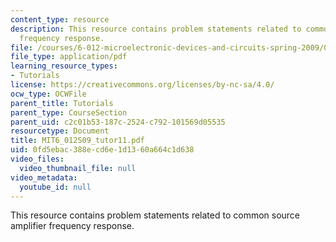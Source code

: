```yaml
---
content_type: resource
description: This resource contains problem statements related to common source amplifier
  frequency response.
file: /courses/6-012-microelectronic-devices-and-circuits-spring-2009/0fd5ebac388ecd6e1d1360a664c1d638_MIT6_012S09_tutor11.pdf
file_type: application/pdf
learning_resource_types:
- Tutorials
license: https://creativecommons.org/licenses/by-nc-sa/4.0/
ocw_type: OCWFile
parent_title: Tutorials
parent_type: CourseSection
parent_uid: c2c01b53-187c-2524-c792-101569d05535
resourcetype: Document
title: MIT6_012S09_tutor11.pdf
uid: 0fd5ebac-388e-cd6e-1d13-60a664c1d638
video_files:
  video_thumbnail_file: null
video_metadata:
  youtube_id: null
---
```

This resource contains problem statements related to common source amplifier frequency response.